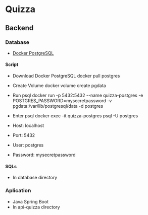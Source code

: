 # Quizza

## Backend
### Database
- [Docker PostgreSQL](https://hub.docker.com/_/postgres)
#### Script
- Download Docker PostgreSQL
docker pull postgres
- Create Volume
docker volume create pgdata
- Run psql
docker run -p 5432:5432 --name quizza-postgres -e POSTGRES_PASSWORD=mysecretpassword -v pgdata:/var/lib/postgresql/data -d postgres
- Enter psql
docker exec -it quizza-postgres psql -U postgres

- Host: localhost
- Port: 5432
- User: postgres
- Password: mysecretpassword

#### SQLs
- In database directory

### Aplication
- Java Spring Boot
- In api-quizza directory
